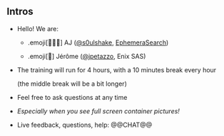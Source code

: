 ## Intros

- Hello! We are:

   - .emoji[👷🏻‍♀️] AJ ([@s0ulshake], [EphemeraSearch])

   - .emoji[🐳] Jérôme ([@jpetazzo], Enix SAS)

- The training will run for 4 hours, with a 10 minutes break every hour

  (the middle break will be a bit longer)

- Feel free to ask questions at any time

- *Especially when you see full screen container pictures!*

- Live feedback, questions, help: @@CHAT@@

[EphemeraSearch]: https://ephemerasearch.com/
[@s0ulshake]: https://twitter.com/s0ulshake
[@jpetazzo]: https://twitter.com/jpetazzo